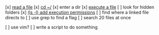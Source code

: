 [x] [read a file](./dist/open-me.txt)
[x] [cd ~/](./dist/the-home-dir.txt)
[x] enter a dir
[x] [execute a file](./src/execute-me.txt)
[ ] look for hidden folders
[x] [(ls -l) add execution permissions](./src/execute-me-2.txt)
[ ] find where a linked file directs to
[ ] use grep to find a flag
[ ] search 20 files at once

[ ] use vim?
[ ] write a script to do something